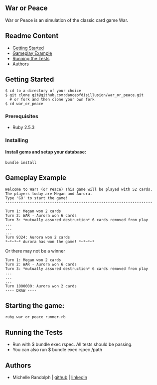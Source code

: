 ## War or Peace


War or Peace is an simulation of the classic card game War.


## Readme Content

-   [Getting Started](#getting-started)
-   [Gameplay Example](#gameplay-example)
-   [Running the Tests](#running-the-tests)
-   [Authors](#authors)



## Getting Started

    $ cd to a directory of your choice
    $ git clone git@github.com:danceofdisillusion/war_or_peace.git
      # or fork and then clone your own fork
    $ cd war_or_peace

### Prerequisites

-   Ruby 2.5.3

### Installing

#### Install gems and setup your database:

    bundle install

## Gameplay Example
```
Welcome to War! (or Peace) This game will be played with 52 cards.
The players today are Megan and Aurora.
Type 'GO' to start the game!
------------------------------------------------------------------
```
```
Turn 1: Megan won 2 cards
Turn 2: WAR - Aurora won 6 cards
Turn 3: *mutually assured destruction* 6 cards removed from play
...
...
...
Turn 9324: Aurora won 2 cards
*~*~*~* Aurora has won the game! *~*~*~*
```
Or there may not be a winner

```
Turn 1: Megan won 2 cards
Turn 2: WAR - Aurora won 6 cards
Turn 3: *mutually assured destruction* 6 cards removed from play
...
...
...
Turn 1000000: Aurora won 2 cards
---- DRAW ----
```

## Starting the game:

    ruby war_or_peace_runner.rb


## Running the Tests

-   Run with $ bundle exec rspec. All tests should be passing.
-   You can also run $ bundle exec rspec /path




## Authors

-   Michelle Randolph | [github](https://github.com/danceofdisillusion) \| [linkedin](https://www.linkedin.com/in/michelle-randolph/)


